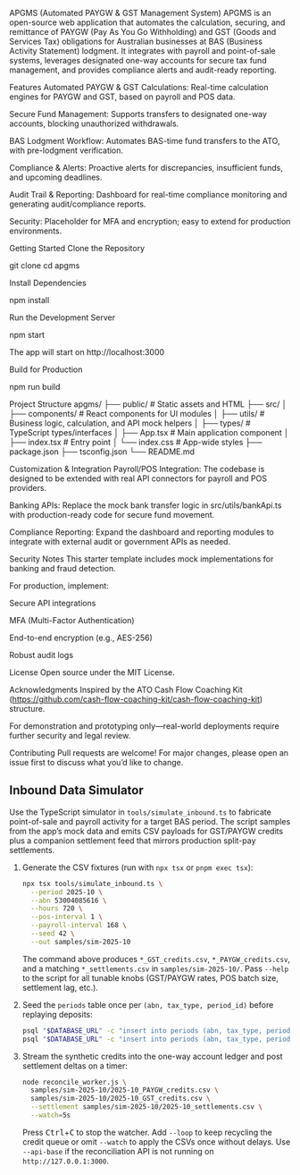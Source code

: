 APGMS (Automated PAYGW & GST Management System)
APGMS is an open-source web application that automates the calculation, securing, and remittance of PAYGW (Pay As You Go Withholding) and GST (Goods and Services Tax) obligations for Australian businesses at BAS (Business Activity Statement) lodgment.
It integrates with payroll and point-of-sale systems, leverages designated one-way accounts for secure tax fund management, and provides compliance alerts and audit-ready reporting.

Features
Automated PAYGW & GST Calculations:
Real-time calculation engines for PAYGW and GST, based on payroll and POS data.

Secure Fund Management:
Supports transfers to designated one-way accounts, blocking unauthorized withdrawals.

BAS Lodgment Workflow:
Automates BAS-time fund transfers to the ATO, with pre-lodgment verification.

Compliance & Alerts:
Proactive alerts for discrepancies, insufficient funds, and upcoming deadlines.

Audit Trail & Reporting:
Dashboard for real-time compliance monitoring and generating audit/compliance reports.

Security:
Placeholder for MFA and encryption; easy to extend for production environments.

Getting Started
Clone the Repository

git clone <your-repo-url>
cd apgms

Install Dependencies

npm install

Run the Development Server

npm start

The app will start on http://localhost:3000

Build for Production

npm run build

Project Structure
apgms/
├── public/ # Static assets and HTML
├── src/
│ ├── components/ # React components for UI modules
│ ├── utils/ # Business logic, calculation, and API mock helpers
│ ├── types/ # TypeScript types/interfaces
│ ├── App.tsx # Main application component
│ ├── index.tsx # Entry point
│ └── index.css # App-wide styles
├── package.json
├── tsconfig.json
└── README.md

Customization & Integration
Payroll/POS Integration:
The codebase is designed to be extended with real API connectors for payroll and POS providers.

Banking APIs:
Replace the mock bank transfer logic in src/utils/bankApi.ts with production-ready code for secure fund movement.

Compliance Reporting:
Expand the dashboard and reporting modules to integrate with external audit or government APIs as needed.

Security Notes
This starter template includes mock implementations for banking and fraud detection.

For production, implement:

Secure API integrations

MFA (Multi-Factor Authentication)

End-to-end encryption (e.g., AES-256)

Robust audit logs

License
Open source under the MIT License.

Acknowledgments
Inspired by the ATO Cash Flow Coaching Kit (https://github.com/cash-flow-coaching-kit/cash-flow-coaching-kit) structure.

For demonstration and prototyping only—real-world deployments require further security and legal review.

Contributing
Pull requests are welcome!
For major changes, please open an issue first to discuss what you’d like to change.

Inbound Data Simulator
----------------------
Use the TypeScript simulator in `tools/simulate_inbound.ts` to fabricate point-of-sale and payroll activity for a target BAS period. The script samples from the app’s mock data and emits CSV payloads for GST/PAYGW credits plus a companion settlement feed that mirrors production split-pay settlements.

1. Generate the CSV fixtures (run with `npx tsx` or `pnpm exec tsx`):

   ```bash
   npx tsx tools/simulate_inbound.ts \
     --period 2025-10 \
     --abn 53004085616 \
     --hours 720 \
     --pos-interval 1 \
     --payroll-interval 168 \
     --seed 42 \
     --out samples/sim-2025-10
   ```

   The command above produces `*_GST_credits.csv`, `*_PAYGW_credits.csv`, and a matching `*_settlements.csv` in `samples/sim-2025-10/`. Pass `--help` to the script for all tunable knobs (GST/PAYGW rates, POS batch size, settlement lag, etc.).

2. Seed the `periods` table once per `(abn, tax_type, period_id)` before replaying deposits:

   ```bash
   psql "$DATABASE_URL" -c "insert into periods (abn, tax_type, period_id) values ('53004085616','GST','2025-10') on conflict do nothing;"
   psql "$DATABASE_URL" -c "insert into periods (abn, tax_type, period_id) values ('53004085616','PAYGW','2025-10') on conflict do nothing;"
   ```

3. Stream the synthetic credits into the one-way account ledger and post settlement deltas on a timer:

   ```bash
   node reconcile_worker.js \
     samples/sim-2025-10/2025-10_PAYGW_credits.csv \
     samples/sim-2025-10/2025-10_GST_credits.csv \
     --settlement samples/sim-2025-10/2025-10_settlements.csv \
     --watch=5s
   ```

   Press <kbd>Ctrl</kbd>+<kbd>C</kbd> to stop the watcher. Add `--loop` to keep recycling the credit queue or omit `--watch` to apply the CSVs once without delays. Use `--api-base` if the reconciliation API is not running on `http://127.0.0.1:3000`.
